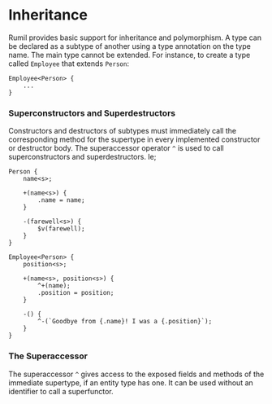 # Inheritance

Rumil provides basic support for inheritance and polymorphism. A type can be declared as a subtype of another using a type annotation on the type name. The main type cannot be extended. For instance, to create a type called `Employee` that extends `Person`:

```
Employee<Person> {
    ...
}
```

### Superconstructors and Superdestructors
Constructors and destructors of subtypes must immediately call the corresponding method for the supertype in every implemented constructor or destructor body. The superaccessor operator `^` is used to call superconstructors and superdestructors. Ie;

```
Person {
    name<s>;

    +(name<s>) {
        .name = name;
    }

    -(farewell<s>) {
        $v(farewell);
    }
}

Employee<Person> {
    position<s>;

    +(name<s>, position<s>) {
        ^+(name);
        .position = position;
    }

    -() {
        ^-(`Goodbye from {.name}! I was a {.position}`);
    }
}
```

### The Superaccessor
The superaccessor `^` gives access to the exposed fields and methods of the immediate supertype, if an entity type has one. It can be used without an identifier to call a superfunctor.